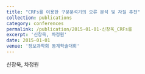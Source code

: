 ```yaml
---
title: "CRFs를 이용한 구문분석기의 오류 분석 및 자질 추천"
collection: publications
category: conferences
permalink: /publication/2015-01-01-신창욱_CRFs를
excerpt: '신창욱, 차정원'
date: 2015-01-01
venue: '정보과학회 동계학술대회'
---
```

신창욱, 차정원
